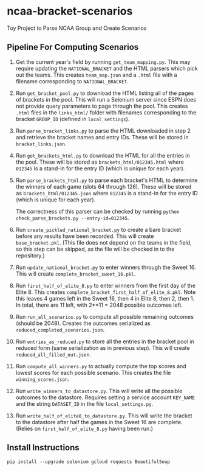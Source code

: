 # ncaa-bracket-scenarios
Toy Project to Parse NCAA Group and Create Scenarios

## Pipeline For Computing Scenarios

1. Get the current year's field by running `get_team_mapping.py`. This
   may require updating the `NATIONAL_BRACKET` and the HTML parsers
   which pick out the teams. This creates `team_map.json` and a `.html`
   file with a filename corresponding to `NATIONAL_BRACKET`.

1. Run `get_bracket_pool.py` to download the HTML listing all of the
   pages of brackets in the pool. This will run a Selenium server since
   ESPN does not provide query parameters to page through the pool. This
   creates `.html` files in the `links_html/` folder with filenames
   corresponding to the bracket `GROUP_ID` (defined in `local_settings`).

1. Run `parse_bracket_links.py` to parse the HTML downloaded in step 2 and
   retrieve the bracket names and entry IDs. These will be stored in
   `bracket_links.json`.

1. Run `get_brackets_html.py` to download the HTML for all the entries in the
   pool. These will be stored as `brackets_html/012345.html` where `012345`
   is a stand-in for the entry ID (which is unique for each year).

1. Run `parse_brackets_html.py` to parse each bracket's HTML to determine the
   winners of each game (slots 64 through 126). These will be stored as
   `brackets_html/012345.json` where `012345` is a stand-in for the entry
   ID (which is unique for each year).

   The correctness of this parser can be checked by running
   `python check_parse_brackets.py --entry-id=012345`.

1. Run `create_pickled_national_bracket.py` to create a bare bracket before
   any results have been recorded. This will create `base_bracket.pkl`.
   (This file does not depend on the teams in the field, so this step
    can be skipped, as the file will be checked in to the repository.)

1. Run `update_national_bracket.py` to enter winners through the Sweet 16.
   This will create `complete_bracket_sweet_16.pkl`.

1. Run `first_half_of_elite_8.py` to enter winners from the first day of
   the Elite 8. This creates `complete_bracket_first_half_of_elite_8.pkl`.
   Note this leaves 4 games left in the Sweet 16, then 4 in Elite 8, then
   2, then 1. In total, there are 11 left, with 2**11 = 2048 possible
   outcomes left.

1. Run `run_all_scenarios.py` to compute all possible remaining outcomes
   (should be 2048). Creates the outcomes serialized as
   `reduced_completed_scenarios.json`.

1. Run `entries_as_reduced.py` to store all the entries in the bracket pool
   in reduced form (same serialization as in previous step). This will
   create `reduced_all_filled_out.json`.

1. Run `compute_all_winners.py` to actually compute the top scores and lowest
   scores for each possible scenario. This creates the file
   `winning_scores.json`.

1. Run `write_winners_to_datastore.py`. This will write all the possible
   outcomes to the datastore. Requires setting a service account `KEY_NAME`
   and the string `DATASET_ID` in the file `local_settings.py`.

1. Run `write_half_of_elite8_to_datastore.py`. This will write the bracket
   to the datastore after half the games in the Sweet 16 are complete.
   (Relies on `first_half_of_elite_8.py` having been run.)

## Install Instructions

```
pip install --upgrade selenium gcloud requests BeautifulSoup
```
